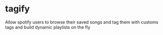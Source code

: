 # tagify
Allow spotify users to browse their saved songs and tag them with customs tags and build dynamic playlists on the fly
